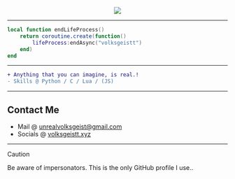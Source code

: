 <p align = "center">
    <img src="https://capsule-render.vercel.app/api?type=venom&height=300&color=gradient&text=Hey,%20I'm%20Ujjawal&desc=Intermediate%20Backend%20Developer&fontAlign=50&fontAlignY=43&section=header"/>
</p>

----------
```lua
local function endLifeProcess()
    return coroutine.create(function()
        lifeProcess:endAsync("volksgeistt")
    end)
end
```
----------
```diff
+ Anything that you can imagine, is real.!
- Skills @ Python / C / Lua / (JS)
```
----------
## Contact Me
- Mail @ <a href="mailto:unrealvolksgeist@gmail.com">unrealvolksgeist@gmail.com</a>
- Socials @ [volksgeistt.xyz](https://volksgeistt.xyz)
----------
> [!CAUTION]
> Be aware of impersonators. This is the only GitHub profile I use..
